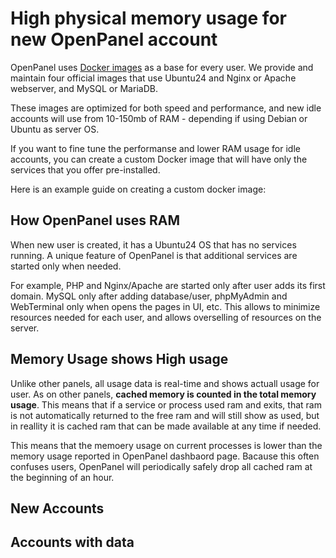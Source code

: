#  High physical memory usage for new OpenPanel account

OpenPanel uses [Docker images](#) as a base for every user. We provide and maintain four official images that use Ubuntu24 and Nginx or Apache webserver, and MySQL or MariaDB.

These images are optimized for both speed and performance, and new idle accounts will use from 10-150mb of RAM - depending if using Debian or Ubuntu as server OS.

If you want to fine tune the performanse and lower RAM usage for idle accounts, you can create a custom Docker image that will have only the services that you offer pre-installed.

Here is an example guide on creating a custom docker image:


## How OpenPanel uses RAM

When new user is created, it has a Ubuntu24 OS that has no services running. A unique feature of OpenPanel is that additional services are started only when needed.

For example, PHP and Nginx/Apache are started only after user adds its first domain. MySQL only after adding database/user, phpMyAdmin and WebTerminal only when opens the pages in UI, etc.
This allows to minimize resources needed for each user, and allows overselling of resources on the server.


## Memory Usage shows High usage

Unlike other panels, all usage data is real-time and shows actuall usage for user. As on other panels, **cached memory is counted in the total memory usage**. This means that if a service or process used ram and exits, that ram is not automatically returned to the free ram and will still show as used, but in reallity it is cached ram that can be made available at any time if needed.

This means that the memoery usage on current processes is lower than the memory usage reported in OpenPanel dashbaord page.
Bacause this often confuses users, OpenPanel will periodically safely drop all cached ram at the beginning of an hour.

## New Accounts

## Accounts with data
